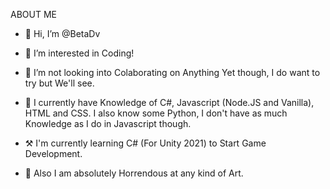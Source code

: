 ABOUT ME

- 👋 Hi, I’m @BetaDv

- 👀 I’m interested in Coding!

- 💞️ I’m not looking into Colaborating on Anything Yet though, I do want to try but We'll see.

- 🌱 I currently have Knowledge of C#, Javascript (Node.JS and Vanilla), HTML and CSS.
 I also know some Python, I don't have as much Knowledge as I do in Javascript though.

- ⚒️ I'm currently learning C# (For Unity 2021) to Start Game Development.

- 🎨 Also I am absolutely Horrendous at any kind of Art.
